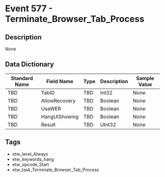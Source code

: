 # Event 577 - Terminate_Browser_Tab_Process

## Description
None

## Data Dictionary
|Standard Name|Field Name|Type|Description|Sample Value|
|---|---|---|---|---|
|TBD|TabID|TBD|Int32|None|None|
|TBD|AllowRecovery|TBD|Boolean|None|None|
|TBD|UseWER|TBD|Boolean|None|None|
|TBD|HangUIShowing|TBD|Boolean|None|None|
|TBD|Result|TBD|UInt32|None|None|

## Tags
* etw_level_Always
* etw_keywords_hang
* etw_opcode_Start
* etw_task_Terminate_Browser_Tab_Process